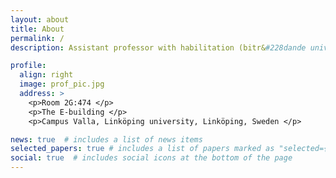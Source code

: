 ```yaml
---
layout: about
title: About
permalink: /
description: Assistant professor with habilitation (bitr&#228dande universitetslektor + docent) at the theoretical computer science laboratory (TCSLAB), Linköping university.

profile:
  align: right
  image: prof_pic.jpg
  address: >
    <p>Room 2G:474 </p>
    <p>The E-building </p>
    <p>Campus Valla, Linköping university, Linköping, Sweden </p>

news: true  # includes a list of news items
selected_papers: true # includes a list of papers marked as "selected={true}"
social: true  # includes social icons at the bottom of the page
---
```




